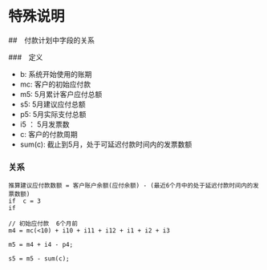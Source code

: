
# 特殊说明

##　付款计划中字段的关系

###　定义
 - b:  系统开始使用的账期
 - mc: 客户的初始应付款
 - m5:  5月累计客户应付总额
 - s5:   5月建议应付总额
 - p5:   5月实际支付总额
 - i5 ： 5月发票数
 - c:   客户的付款周期
 - sum(c):   截止到5月，处于可延迟付款时间内的发票数额

###   关系

    推算建议应付款数额 = 客户账户余额(应付余额) - (最近6个月中的处于延迟付款时间内的发票数额)
    if  c = 3
    if 

    // 初始应付款  6个月前 
    m4 = mc(<10) + i10 + i11 + i12 + i1 + i2 + i3  
        
    m5 = m4 + i4 - p4;
    
    s5 = m5 - sum(c);